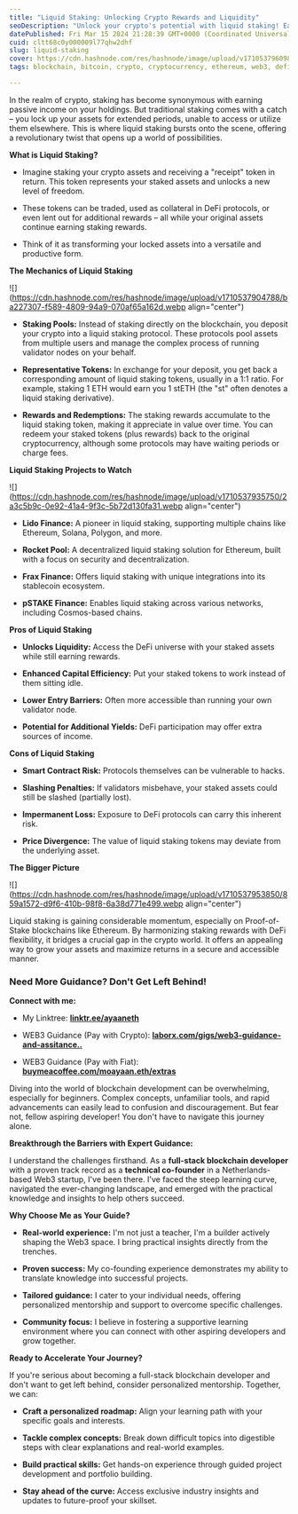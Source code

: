 ```yaml
---
title: "Liquid Staking: Unlocking Crypto Rewards and Liquidity"
seoDescription: "Unlock your crypto's potential with liquid staking! Earn staking rewards, access DeFi, and boost your earnings without sacrificing liquidity. Learn how in t"
datePublished: Fri Mar 15 2024 21:28:39 GMT+0000 (Coordinated Universal Time)
cuid: cltt68c0y000009l77qhw2dhf
slug: liquid-staking
cover: https://cdn.hashnode.com/res/hashnode/image/upload/v1710537960987/73ce2099-c7fd-4647-a75b-dd3f777d6edd.webp
tags: blockchain, bitcoin, crypto, cryptocurrency, ethereum, web3, defi, polygon, staking, liquid-staking, bullrun

---
```


In the realm of crypto, staking has become synonymous with earning passive income on your holdings. But traditional staking comes with a catch – you lock up your assets for extended periods, unable to access or utilize them elsewhere. This is where liquid staking bursts onto the scene, offering a revolutionary twist that opens up a world of possibilities.

**What is Liquid Staking?**

* Imagine staking your crypto assets and receiving a "receipt" token in return. This token represents your staked assets and unlocks a new level of freedom.
    
* These tokens can be traded, used as collateral in DeFi protocols, or even lent out for additional rewards – all while your original assets continue earning staking rewards.
    
* Think of it as transforming your locked assets into a versatile and productive form.
    

**The Mechanics of Liquid Staking**

![](https://cdn.hashnode.com/res/hashnode/image/upload/v1710537904788/ba227307-f589-4809-94a9-070af65a162d.webp align="center")

* **Staking Pools:** Instead of staking directly on the blockchain, you deposit your crypto into a liquid staking protocol. These protocols pool assets from multiple users and manage the complex process of running validator nodes on your behalf.
    
* **Representative Tokens:** In exchange for your deposit, you get back a corresponding amount of liquid staking tokens, usually in a 1:1 ratio. For example, staking 1 ETH would earn you 1 stETH (the "st" often denotes a liquid staking derivative).
    
* **Rewards and Redemptions:** The staking rewards accumulate to the liquid staking token, making it appreciate in value over time. You can redeem your staked tokens (plus rewards) back to the original cryptocurrency, although some protocols may have waiting periods or charge fees.
    

**Liquid Staking Projects to Watch**

![](https://cdn.hashnode.com/res/hashnode/image/upload/v1710537935750/2a3c5b9c-0e92-41a4-9f3c-5b72d130fa31.webp align="center")

* **Lido Finance:** A pioneer in liquid staking, supporting multiple chains like Ethereum, Solana, Polygon, and more.
    
* **Rocket Pool:** A decentralized liquid staking solution for Ethereum, built with a focus on security and decentralization.
    
* **Frax Finance:** Offers liquid staking with unique integrations into its stablecoin ecosystem.
    
* **pSTAKE Finance:** Enables liquid staking across various networks, including Cosmos-based chains.
    

**Pros of Liquid Staking**

* **Unlocks Liquidity:** Access the DeFi universe with your staked assets while still earning rewards.
    
* **Enhanced Capital Efficiency:** Put your staked tokens to work instead of them sitting idle.
    
* **Lower Entry Barriers:** Often more accessible than running your own validator node.
    
* **Potential for Additional Yields:** DeFi participation may offer extra sources of income.
    

**Cons of Liquid Staking**

* **Smart Contract Risk:** Protocols themselves can be vulnerable to hacks.
    
* **Slashing Penalties:** If validators misbehave, your staked assets could still be slashed (partially lost).
    
* **Impermanent Loss:** Exposure to DeFi protocols can carry this inherent risk.
    
* **Price Divergence:** The value of liquid staking tokens may deviate from the underlying asset.
    

**The Bigger Picture**

![](https://cdn.hashnode.com/res/hashnode/image/upload/v1710537953850/859a1572-d9f6-410b-98f8-6a38d771e499.webp align="center")

Liquid staking is gaining considerable momentum, especially on Proof-of-Stake blockchains like Ethereum. By harmonizing staking rewards with DeFi flexibility, it bridges a crucial gap in the crypto world. It offers an appealing way to grow your assets and maximize returns in a secure and accessible manner.

### **Need More Guidance? Don't Get Left Behind!**

**Connect with me:**

* My Linktree: [**linktr.ee/ayaaneth**](https://linktr.ee/ayaaneth)
    
* WEB3 Guidance (Pay with Crypto): [**laborx.com/gigs/web3-guidance-and-assitance..**](https://laborx.com/gigs/web3-guidance-and-assitance-44286)
    
* WEB3 Guidance (Pay with Fiat): [**buymeacoffee.com/moayaan.eth/extras**](https://www.buymeacoffee.com/moayaan.eth/extras)
    

Diving into the world of blockchain development can be overwhelming, especially for beginners. Complex concepts, unfamiliar tools, and rapid advancements can easily lead to confusion and discouragement. But fear not, fellow aspiring developer! You don't have to navigate this journey alone.

**Breakthrough the Barriers with Expert Guidance:**

I understand the challenges firsthand. As a **full-stack blockchain developer** with a proven track record as a **technical co-founder** in a Netherlands-based Web3 startup, I've been there. I've faced the steep learning curve, navigated the ever-changing landscape, and emerged with the practical knowledge and insights to help others succeed.

**Why Choose Me as Your Guide?**

* **Real-world experience:** I'm not just a teacher, I'm a builder actively shaping the Web3 space. I bring practical insights directly from the trenches.
    
* **Proven success:** My co-founding experience demonstrates my ability to translate knowledge into successful projects.
    
* **Tailored guidance:** I cater to your individual needs, offering personalized mentorship and support to overcome specific challenges.
    
* **Community focus:** I believe in fostering a supportive learning environment where you can connect with other aspiring developers and grow together.
    

**Ready to Accelerate Your Journey?**

If you're serious about becoming a full-stack blockchain developer and don't want to get left behind, consider personalized mentorship. Together, we can:

* **Craft a personalized roadmap:** Align your learning path with your specific goals and interests.
    
* **Tackle complex concepts:** Break down difficult topics into digestible steps with clear explanations and real-world examples.
    
* **Build practical skills:** Get hands-on experience through guided project development and portfolio building.
    
* **Stay ahead of the curve:** Access exclusive industry insights and updates to future-proof your skillset.